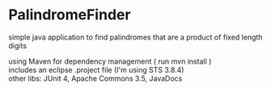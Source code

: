 # PalindromeFinder
simple java application to find palindromes that are a product of fixed length digits

using Maven for dependency management ( run mvn install )  
includes an eclipse .project file (I'm using STS 3.8.4)  
other libs: JUnit 4, Apache Commons 3.5, JavaDocs
